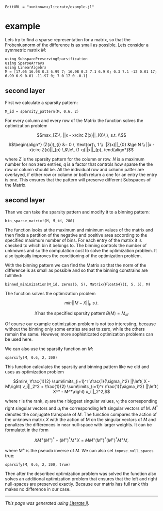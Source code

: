 ```@meta
EditURL = "<unknown>/literate/example.jl"
```

# example
Lets try to find a sparse representation for a matrix, so that the Frobeniusnorm of the difference
is as small as possible.
Lets consider a symmetric matrix $M$:

````@example example
using SubspacePreservingSparsification
using SparseArrays
using LinearAlgebra
M = [17.05 16.98 0.3 6.99 7; 16.98 0.2 7.1 6.9 0; 0.3 7.1 -12 0.01 17; 6.99 6.9 0.01 -11.97 0; 7 0 17 0 -0.1]
````

## second layer
First we calculate a sparsity pattern:

````@example example
M_id = sparsity_pattern(M, 0.6, 2)
````

For every column and every row of the Matrix the function solves the optimization problem
```math
max_{Z}\, ||x - x\circ Z(x)||_{0}\,\, s.t. \\
```
```math
\begin{align*}
(Z(x))_{i} &= 0 \, \text{or}\, 1 \\
||Z(x)||_{0} &\ge N \\
||x - x\circ Z(x)||_{p} 	\,&\le\,  (1-q)||x||_{p},
\end{align*}
```
where $Z$ is the sparsity pattern for the column or row. $N$ is a maximum number for non zero entries,
$q$ is a factor that controls how sparse the the row or column should be. All the individual row and column
patter are overlayed, if either row or column or both return a one for an entry the entry is one.
This ensures that the pattern will preserve different Subspaces of the Matrix.

## second layer
Than we can take the sparsity pattern and modify it to a binning pattern:

````@example example
bin_sparse_matrix!(M, M_id, 200)
````

The function looks at the maximum and minimum values of the matrix and then finds a partition
of the negative and positive area according to the specified maximum number of bins.
For each entry of the matrix it is checked to which bin it belongs to. The binning controls the
number of unknowns and so the computation cost to solve the optimization problem. It also typically
improves the conditioning of the optimization problem.

With the binning pattern we can find the Matrix so that the norm of the difference
is as small as possible and so that the binning constrains are fullfilled:

````@example example
binned_minimization(M_id, zeros(5, 5), Matrix{Float64}(I, 5, 5), M)
````

The function solves the optimization problem
```math
min ||M - X||_{F} \,\, s.t.
```
```math
X\, \text{has the specified sparsity pattern}\, B(M) = M_{id}
```
Of course our example optimization problem is not too interesting, because without the binning
only some entries are set to zero, while the others remain the same. However,
more sophisticated optimization problems can be used here.

We can also use the sparsify function on $M$:

````@example example
sparsify(M, 0.6, 2, 200)
````

This function calculates the sparsity and binning pattern like we did and uses as optimization problem
```math
min\, \frac{1}{2} \sum\limits_{i=1}^r \frac{1}{\sigma_i^2} ||\left( X - M\right) v_i||_2^2
+ \frac{1}{2} \sum\limits_{i=1}^r \frac{1}{\sigma_i^2} ||\left( X^* - M^*\right) u_i||_2^2,
```
where r is the rank, $\sigma_i$ are the r biggest singular values, $v_i$ the corresponding right singular vectors and $u_i$
the corresponding left singular vectors of M. $M^*$ denotes the conjugate transpose of $M$. The function compares the action of
the unknown matrix $X$ with the action of M on the singular vectors of $M$ and penalizes the differences in near null-space with
larger weights. It can be formulatet in the form
```math
X M^+(M^+)^* + (M^+)^*M^+X = MM^+(M^+)^* (M^+)^*M^+M,
```
where $M^+$ is the pseudo inverse of $M$.
We can also set `impose_null_spaces` true:

````@example example
sparsify(M, 0.6, 2, 200, true)
````

Then after the described optimization problem was solved the function also solves an additional optimization problem that
ensures that the left and right null-spaces are preserved exactly. Because our matrix has full rank this makes no difference in our case.

---

*This page was generated using [Literate.jl](https://github.com/fredrikekre/Literate.jl).*

